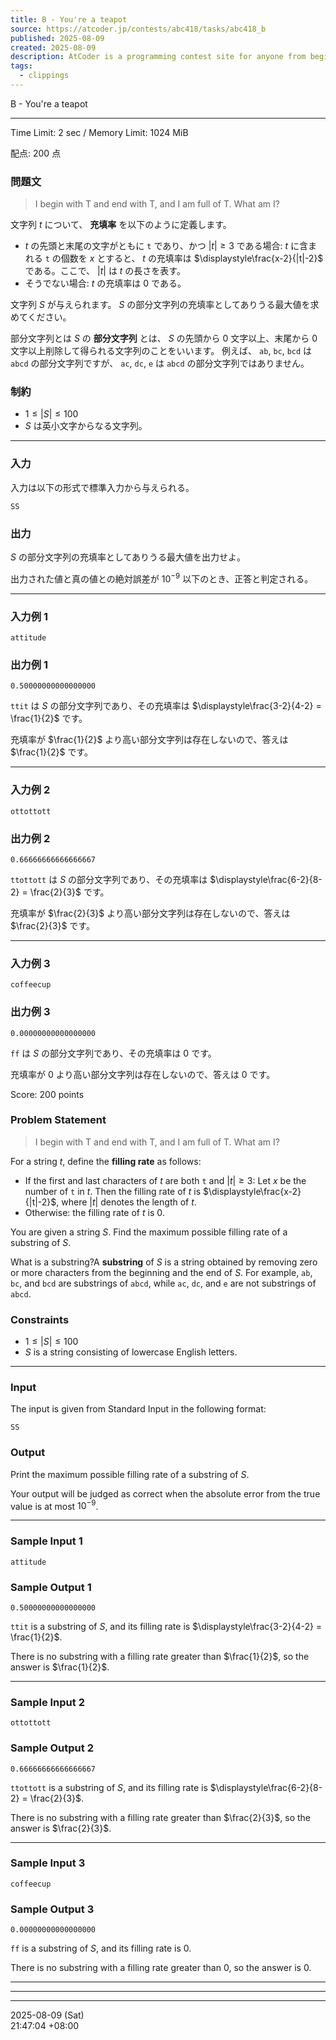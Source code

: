 ```yaml
---
title: B - You're a teapot
source: https://atcoder.jp/contests/abc418/tasks/abc418_b
published: 2025-08-09
created: 2025-08-09
description: AtCoder is a programming contest site for anyone from beginners to experts. We hold weekly programming contests online.
tags:
  - clippings
---
```

B - You're a teapot

---

Time Limit: 2 sec / Memory Limit: 1024 MiB

配点: $200$ 点

### 問題文

> I begin with T and end with T, and I am full of T. What am I?

文字列 $t$ について、 **充填率** を以下のように定義します。

- $t$ の先頭と末尾の文字がともに `t` であり、かつ $|t| \geq 3$ である場合: $t$ に含まれる `t` の個数を $x$ とすると、 $t$ の充填率は $\displaystyle\frac{x-2}{|t|-2}$ である。ここで、 $|t|$ は $t$ の長さを表す。
- そうでない場合: $t$ の充填率は $0$ である。

文字列 $S$ が与えられます。 $S$ の部分文字列の充填率としてありうる最大値を求めてください。

部分文字列とは $S$ の **部分文字列** とは、 $S$ の先頭から $0$ 文字以上、末尾から $0$ 文字以上削除して得られる文字列のことをいいます。 例えば、 `ab`, `bc`, `bcd` は `abcd` の部分文字列ですが、 `ac`, `dc`, `e` は `abcd` の部分文字列ではありません。

### 制約

- $1 \leq |S| \leq 100$
- $S$ は英小文字からなる文字列。

---

### 入力

入力は以下の形式で標準入力から与えられる。

```
SS
```

### 出力

$S$ の部分文字列の充填率としてありうる最大値を出力せよ。

出力された値と真の値との絶対誤差が $10^{-9}$ 以下のとき、正答と判定される。

---

### 入力例 1

```
attitude
```

### 出力例 1

```
0.50000000000000000
```

`ttit` は $S$ の部分文字列であり、その充填率は $\displaystyle\frac{3-2}{4-2} = \frac{1}{2}$ です。

充填率が $\frac{1}{2}$ より高い部分文字列は存在しないので、答えは $\frac{1}{2}$ です。

---

### 入力例 2

```
ottottott
```

### 出力例 2

```
0.66666666666666667
```

`ttottott` は $S$ の部分文字列であり、その充填率は $\displaystyle\frac{6-2}{8-2} = \frac{2}{3}$ です。

充填率が $\frac{2}{3}$ より高い部分文字列は存在しないので、答えは $\frac{2}{3}$ です。

---

### 入力例 3

```
coffeecup
```

### 出力例 3

```
0.00000000000000000
```

`ff` は $S$ の部分文字列であり、その充填率は $0$ です。

充填率が $0$ より高い部分文字列は存在しないので、答えは $0$ です。

Score: $200$ points

### Problem Statement

> I begin with T and end with T, and I am full of T. What am I?

For a string $t$, define the **filling rate** as follows:

- If the first and last characters of $t$ are both `t` and $|t| \geq 3$: Let $x$ be the number of `t` in $t$. Then the filling rate of $t$ is $\displaystyle\frac{x-2}{|t|-2}$, where $|t|$ denotes the length of $t$.
- Otherwise: the filling rate of $t$ is $0$.

You are given a string $S$. Find the maximum possible filling rate of a substring of $S$.

What is a substring?A **substring** of $S$ is a string obtained by removing zero or more characters from the beginning and the end of $S$. For example, `ab`, `bc`, and `bcd` are substrings of `abcd`, while `ac`, `dc`, and `e` are not substrings of `abcd`.

### Constraints

- $1 \leq |S| \leq 100$
- $S$ is a string consisting of lowercase English letters.

---

### Input

The input is given from Standard Input in the following format:

```
SS
```

### Output

Print the maximum possible filling rate of a substring of $S$.

Your output will be judged as correct when the absolute error from the true value is at most $10^{-9}$.

---

### Sample Input 1

```
attitude
```

### Sample Output 1

```
0.50000000000000000
```

`ttit` is a substring of $S$, and its filling rate is $\displaystyle\frac{3-2}{4-2} = \frac{1}{2}$.

There is no substring with a filling rate greater than $\frac{1}{2}$, so the answer is $\frac{1}{2}$.

---

### Sample Input 2

```
ottottott
```

### Sample Output 2

```
0.66666666666666667
```

`ttottott` is a substring of $S$, and its filling rate is $\displaystyle\frac{6-2}{8-2} = \frac{2}{3}$.

There is no substring with a filling rate greater than $\frac{2}{3}$, so the answer is $\frac{2}{3}$.

---

### Sample Input 3

```
coffeecup
```

### Sample Output 3

```
0.00000000000000000
```

`ff` is a substring of $S$, and its filling rate is $0$.

There is no substring with a filling rate greater than $0$, so the answer is $0$.

---

---

---

2025-08-09 (Sat)  
21:47:04 +08:00